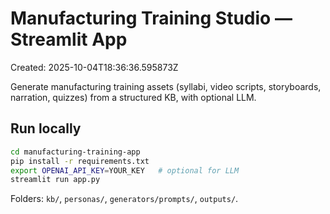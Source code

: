 # Manufacturing Training Studio — Streamlit App

Created: 2025-10-04T18:36:36.595873Z

Generate manufacturing training assets (syllabi, video scripts, storyboards, narration, quizzes) from a structured KB, with optional LLM.

## Run locally
```bash
cd manufacturing-training-app
pip install -r requirements.txt
export OPENAI_API_KEY=YOUR_KEY   # optional for LLM
streamlit run app.py
```
Folders: `kb/`, `personas/`, `generators/prompts/`, `outputs/`.
